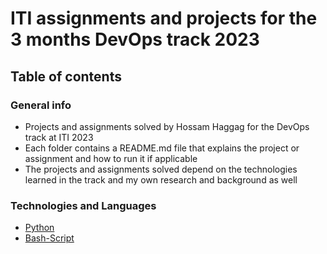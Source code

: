 ﻿# ITI assignments and projects for the 3 months DevOps track 2023

## Table of contents

### General info

* Projects and assignments solved by Hossam Haggag for the DevOps track at ITI 2023
* Each folder contains a README.md file that explains the project or assignment and how to run it if applicable
* The projects and assignments solved depend on the technologies learned in the track and my own research and background as well


### Technologies and Languages

* [Python](https://github.com/HosHaggag/iti_projects/tree/python)
* [Bash-Script](https://github.com/HosHaggag/DBMS-myhaggag)




